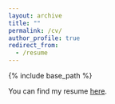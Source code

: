 ```yaml
---
layout: archive
title: ""
permalink: /cv/
author_profile: true
redirect_from:
  - /resume
---
```


{% include base_path %}

You can find my resume [here](http://prodrig06.github.io/files/cv.pdf).
